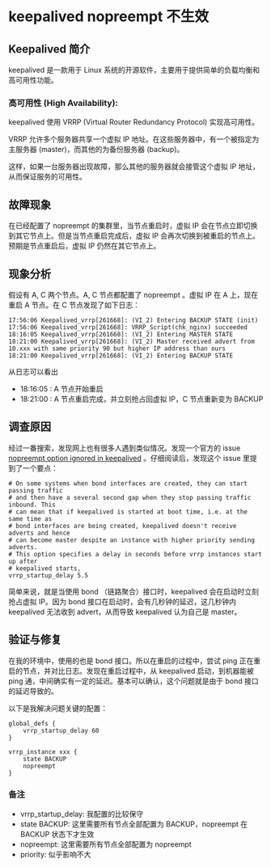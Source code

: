 # keepalived nopreempt 不生效

## Keepalived 简介

keepalived 是一款用于 Linux 系统的开源软件，主要用于提供简单的负载均衡和高可用性功能。

### 高可用性 (High Availability):

keepalived 使用 VRRP (Virtual Router Redundancy Protocol) 实现高可用性。

VRRP 允许多个服务器共享一个虚拟 IP 地址。在这些服务器中，有一个被指定为主服务器 (master)，而其他的为备份服务器 (backup)。

这样，如果一台服务器出现故障，那么其他的服务器就会接管这个虚拟 IP 地址，从而保证服务的可用性。

## 故障现象

在已经配置了 nopreempt 的集群里，当节点重启时，虚拟 IP 会在节点立即切换到其它节点上。但是当节点重启完成后，虚拟 IP 会再次切换到被重启的节点上。预期是节点重启后，虚拟 IP 仍然在其它节点上。

## 现象分析

假设有 A, C 两个节点。A, C 节点都配置了 nopreempt 。虚拟 IP 在 A 上，现在重启 A 节点。在 C 节点发现了如下日志：

```
17:56:06 Keepalived_vrrp[261668]: (VI_2) Entering BACKUP STATE (init)
17:56:06 Keepalived_vrrp[261668]: VRRP_Script(chk_nginx) succeeded
18:16:05 Keepalived_vrrp[261668]: (VI_2) Entering MASTER STATE
18:21:00 Keepalived_vrrp[261668]: (VI_2) Master received advert from 10.xxx with same priority 90 but higher IP address than ours
18:21:00 Keepalived_vrrp[261668]: (VI_2) Entering BACKUP STATE
```

从日志可以看出
* 18:16:05 : A 节点开始重启
* 18:21:00 : A 节点重启完成，并立刻抢占回虚拟 IP，C 节点重新变为 BACKUP


## 调查原因

经过一番搜索，发现网上也有很多人遇到类似情况。发现一个官方的 issue [nopreempt option ignored in keepalived](https://github.com/acassen/keepalived/issues/2032) 。仔细阅读后，发现这个 issue 里提到了一个要点：

```
# On some systems when bond interfaces are created, they can start passing traffic
# and then have a several second gap when they stop passing traffic inbound. This
# can mean that if keepalived is started at boot time, i.e. at the same time as
# bond interfaces are being created, keepalived doesn't receive adverts and hence
# can become master despite an instance with higher priority sending adverts.
# This option specifies a delay in seconds before vrrp instances start up after
# keepalived starts,
vrrp_startup_delay 5.5
```

简单来说，就是当使用 bond （链路聚合）接口时，keepalived 会在启动时立刻抢占虚拟 IP。因为 bond 接口在启动时，会有几秒钟的延迟，这几秒钟内 keepalived 无法收到 advert，从而导致 keepalived 认为自己是 master。

## 验证与修复

在我的环境中，使用的也是 bond 接口。所以在重启的过程中，尝试 ping 正在重启的节点，并对比日志。发现在重启过程中，从 keepalived 启动，到机器能被 ping 通，中间确实有一定的延迟。基本可以确认，这个问题就是由于 bond 接口的延迟导致的。

以下是我解决问题关键的配置：
```
global_defs {
    vrrp_startup_delay 60
}

vrrp_instance xxx {
    state BACKUP
    nopreempt
}
```

### 备注
* vrrp_startup_delay: 我配置的比较保守
* state BACKUP: 这里需要所有节点全部配置为 BACKUP，nopreempt 在 BACKUP 状态下才生效
* nopreempt: 这里需要所有节点全部配置为 nopreempt
* priority: 似乎影响不大
